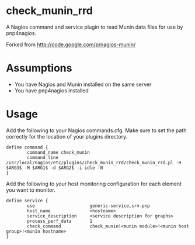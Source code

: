 check_munin_rrd
===============

A Nagios command and service plugin to read Munin data files for use by pnp4nagios.

Forked from http://code.google.com/p/nagios-munin/

Assumptions
===========
* You have Nagios and Munin installed on the same server
* You have pnp4nagios installed

Usage
=====

Add the following to your Nagios commands.cfg. Make sure to set the path correctly for the location of your plugins directory.

```
define command {
        command_name check_munin
        command_line /usr/local/nagios/etc/plugins/check_munin_rrd/check_munin_rrd.pl -H $ARG3$ -M $ARG1$ -d $ARG2$ -i idle -N
}
```

Add the following to your host monitoring configuration for each element you want to monitor.

```
define service {
        use                     generic-service,srv-pnp
        host_name               <hostname>
        service_description     <service description for graphs>
        process_perf_data       1
        check_command           check_munin!<munin module>!<munin host group>!<munin hostname>
}
```
